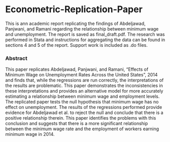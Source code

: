 # Econometric-Replication-Paper
This is ann academic report replicating the findings of Abdeljawad, Panjwani, and Ramani regarding the relationship between minimum wage and unemployment. The report is saved as final_draft.pdf. The research was performed in Stata and instructions for aggregating the data can be found in sections 4 and 5 of the report. Support work is included as .do files.

### Abstract
This paper replicates Abdeljawad, Panjwani, and Ramani, “Effects of Minimum Wage on Unemployment Rates Across the United States”,
2014 and finds that, while the regressions are run correctly, the interpretations of the results are problematic. This paper demonstrates the inconsistencies in these interpretations and provides an alternative model for more accurately estimating a relationship between minimum wage and employment levels. The replicated paper tests the null hypothesis that minimum wage has no effect on unemployment. The results of the regressions performed provide evidence for Abdeljawad et al. to reject the null and conclude that there is a positive relationship therein. This paper identifies the problems with this conclusion and suggests that there is a more significant relationship between the minimum wage rate and the employment of workers earning minimum wage in 2014.
